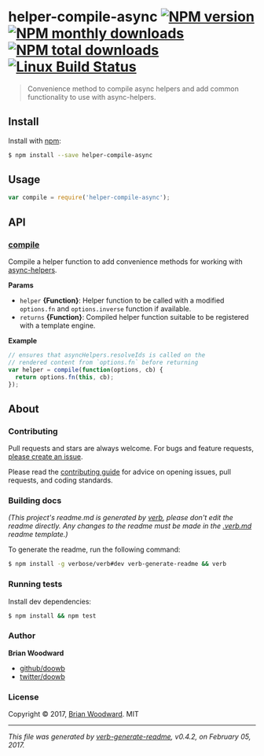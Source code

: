 # helper-compile-async [![NPM version](https://img.shields.io/npm/v/helper-compile-async.svg?style=flat)](https://www.npmjs.com/package/helper-compile-async) [![NPM monthly downloads](https://img.shields.io/npm/dm/helper-compile-async.svg?style=flat)](https://npmjs.org/package/helper-compile-async)  [![NPM total downloads](https://img.shields.io/npm/dt/helper-compile-async.svg?style=flat)](https://npmjs.org/package/helper-compile-async) [![Linux Build Status](https://img.shields.io/travis/helpers/helper-compile-async.svg?style=flat&label=Travis)](https://travis-ci.org/helpers/helper-compile-async)

> Convenience method to compile async helpers and add common functionality to use with async-helpers.

## Install

Install with [npm](https://www.npmjs.com/):

```sh
$ npm install --save helper-compile-async
```

## Usage

```js
var compile = require('helper-compile-async');
```

## API

### [compile](index.js#L23)

Compile a helper function to add convenience methods for working with [async-helpers](https://github.com/doowb/async-helpers).

**Params**

* `helper` **{Function}**: Helper function to be called with a modified `options.fn` and `options.inverse` function if available.
* `returns` **{Function}**: Compiled helper function suitable to be registered with a template engine.

**Example**

```js
// ensures that asyncHelpers.resolveIds is called on the
// rendered content from `options.fn` before returning
var helper = compile(function(options, cb) {
  return options.fn(this, cb);
});
```

## About

### Contributing

Pull requests and stars are always welcome. For bugs and feature requests, [please create an issue](../../issues/new).

Please read the [contributing guide](contributing.md) for advice on opening issues, pull requests, and coding standards.

### Building docs

_(This project's readme.md is generated by [verb](https://github.com/verbose/verb-generate-readme), please don't edit the readme directly. Any changes to the readme must be made in the [.verb.md](.verb.md) readme template.)_

To generate the readme, run the following command:

```sh
$ npm install -g verbose/verb#dev verb-generate-readme && verb
```

### Running tests

Install dev dependencies:

```sh
$ npm install && npm test
```

### Author

**Brian Woodward**

* [github/doowb](https://github.com/doowb)
* [twitter/doowb](https://twitter.com/doowb)

### License

Copyright © 2017, [Brian Woodward](https://github.com/doowb).
MIT

***

_This file was generated by [verb-generate-readme](https://github.com/verbose/verb-generate-readme), v0.4.2, on February 05, 2017._